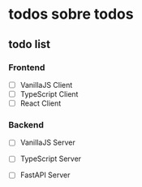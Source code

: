 # todos sobre todos

## todo list

### Frontend

- [ ] VanillaJS Client
- [ ] TypeScript Client
- [ ] React Client

### Backend

- [ ] VanillaJS Server
- [ ] TypeScript Server
- [ ] FastAPI Server

